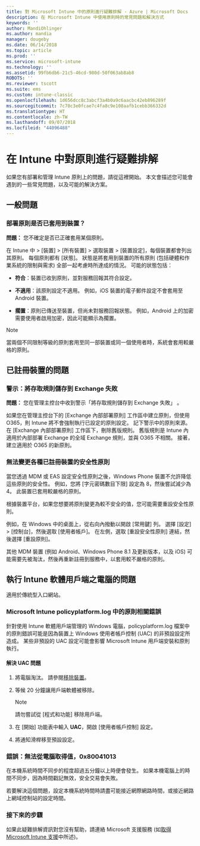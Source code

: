 ```yaml
---
title: 對 Microsoft Intune 中的原則進行疑難排解 - Azure | Microsoft Docs
description: 在 Microsoft Intune 中使用原則時的常見問題和解決方式
keywords: ''
author: MandiOhlinger
ms.author: mandia
manager: dougeby
ms.date: 06/14/2018
ms.topic: article
ms.prod: ''
ms.service: microsoft-intune
ms.technology: ''
ms.assetid: 99fb6db6-21c5-46cd-980d-50f063ab8ab8
ROBOTS: ''
ms.reviewer: tscott
ms.suite: ems
ms.custom: intune-classic
ms.openlocfilehash: 1d656dcc8c3abcf3a4b0a9c6aacbc42eb896289f
ms.sourcegitcommit: 7c70c3e0fcae7c4fa8c9e108aafb1cebb366332d
ms.translationtype: HT
ms.contentlocale: zh-TW
ms.lasthandoff: 09/07/2018
ms.locfileid: "44096488"
---
```

# <a name="troubleshoot-policies-in-intune"></a>在 Intune 中對原則進行疑難排解

如果您有部署和管理 Intune 原則上的問題，請從這裡開始。 本文會描述您可能會遇到的一些常見問題，以及可能的解決方案。

## <a name="general-issues"></a>一般問題

### <a name="was-a-deployed-policy-applied-to-the-device"></a>部署原則是否已套用到裝置？
**問題：** 您不確定是否已正確套用某個原則。

在 Intune 中 > [裝置] > [所有裝置] > 選取裝置 > [裝置設定]，每個裝置都會列出其原則。 每個原則都有 [狀態]。 狀態是將套用到裝置的所有原則 (包括硬體和作業系統的限制與需求) 全部一起考慮時所達成的情況。 可能的狀態包括：

- **符合**：裝置已收到原則，並對服務回報其符合設定。

- **不適用**：該原則設定不適用。 例如，iOS 裝置的電子郵件設定不會套用至 Android 裝置。

- **擱置**：原則已傳送至裝置，但尚未對服務回報狀態。 例如，Android 上的加密需要使用者啟用加密，因此可能顯示為擱置。

> [!NOTE]
> 當兩個不同限制等級的原則套用至同一部裝置或同一個使用者時，系統會套用較嚴格的原則。

## <a name="issues-with-enrolled-devices"></a>已註冊裝置的問題

### <a name="alert-saving-of-access-rules-to-exchange-has-failed"></a>警示：將存取規則儲存到 Exchange 失敗
**問題：** 您在管理主控台中收到警示「將存取規則儲存到 Exchange 失敗」   。

如果您在管理主控台下的 [Exchange 內部部署原則] 工作區中建立原則，但使用 O365，則 Intune 將不會強制執行已設定的原則設定。 記下警示中的原則來源。  在 [Exchange 內部部署原則] 工作區下，刪除舊版規則。 舊版規則是 Intune 內適用於內部部署 Exchange 的全域 Exchange 規則，並與 O365 不相關。 接著，建立適用於 O365 的新原則。

### <a name="cannot-change-security-policy-for-various-enrolled-devices"></a>無法變更各種已註冊裝置的安全性原則
當您透過 MDM 或 EAS 設定安全性原則之後，Windows Phone 裝置不允許降低這些原則的安全性。 例如，您將 [字元密碼數目下限]  設定為 8，然後嘗試減少為 4。 此裝置已套用較嚴格的原則。

根據裝置平台，如果您想要將原則變更為較不安全的值，您可能需要重設安全性原則。

例如，在 Windows 中的桌面上，從右向內撥動以開啟 [常用鍵] 列。 選擇 [設定] > [控制台]，然後選取 [使用者帳戶]。 在左側，選取 [重設安全性原則] 連結，然後選擇 [重設原則]。

其他 MDM 裝置 (例如 Android、Windows Phone 8.1 及更新版本，以及 iOS) 可能需要先被淘汰，然後再重新註冊到服務中，以套用較不嚴格的原則。

## <a name="issues-with-pcs-that-run-the-intune-software-client"></a>執行 Intune 軟體用戶端之電腦的問題

適用於傳統型入口網站。

### <a name="microsoft-intune-policy-related-errors-in-policyplatformlog"></a>Microsoft Intune policyplatform.log 中的原則相關錯誤
針對使用 Intune 軟體用戶端管理的 Windows 電腦，policyplatform.log 檔案中的原則錯誤可能是因為裝置上 Windows 使用者帳戶控制 (UAC) 的非預設設定所造成。 某些非預設的 UAC 設定可能會影響 Microsoft Intune 用戶端安裝和原則執行。

#### <a name="resolve-uac-issues"></a>解決 UAC 問題

1. 將電腦淘汰。 請參閱[移除裝置](devices-wipe.md)。

2. 等候 20 分鐘讓用戶端軟體被移除。

    > [!NOTE]
    > 請勿嘗試從 [程式和功能] 移除用戶端。

3. 在 [開始] 功能表中輸入 **UAC**，開啟 [使用者帳戶控制] 設定。

4. 將通知滑桿移至預設設定。

### <a name="error-cannot-obtain-the-value-from-the-computer-0x80041013"></a>錯誤：無法從電腦取得值，0x80041013
在本機系統時間不同步的程度超過五分鐘以上時便會發生。 如果本機電腦上的時間不同步，因為時間戳記無效，安全交易會失敗。

若要解決這個問題，設定本機系統時間時請盡可能接近網際網路時間，或接近網路上網域控制站的設定時間。

### <a name="next-steps"></a>接下來的步驟
如果此疑難排解資訊對您沒有幫助，請連絡 Microsoft 支援服務 (如[取得 Microsoft Intune 支援](get-support.md)中所述)。
